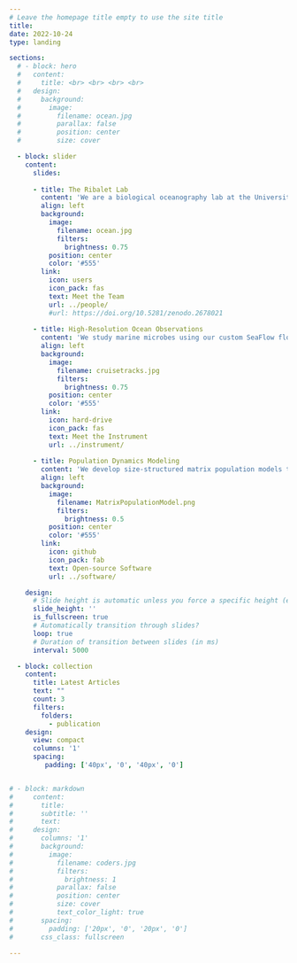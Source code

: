 ```yaml
---
# Leave the homepage title empty to use the site title
title:
date: 2022-10-24
type: landing

sections:
  # - block: hero
  #   content:
  #     title: <br> <br> <br> <br>
  #   design:
  #     background:
  #       image:
  #         filename: ocean.jpg
  #         parallax: false
  #         position: center
  #         size: cover

  - block: slider
    content:
      slides:
      
      - title: The Ribalet Lab
        content: 'We are a biological oceanography lab at the University of Washington. Our work combines flow cytometry (SeaFlow) and statistical modeling to understand how marine phytoplankton communities respond to environmental change across ocean basins.'
        align: left
        background:
          image:
            filename: ocean.jpg
            filters:
              brightness: 0.75
          position: center
          color: '#555'
        link:
          icon: users
          icon_pack: fas
          text: Meet the Team
          url: ../people/
          #url: https://doi.org/10.5281/zenodo.2678021
          
      - title: High-Resolution Ocean Observations
        content: 'We study marine microbes using our custom SeaFlow flow cytometer that provides continuous, real-time observations of phytoplankton. Over more than a decade, we have collected 800 billion single-cell measurements across nearly six global circumnavigations.'
        align: left
        background:
          image:
            filename: cruisetracks.jpg
            filters:
              brightness: 0.75
          position: center
          color: '#555'
        link:
          icon: hard-drive
          icon_pack: fas
          text: Meet the Instrument
          url: ../instrument/
          
      - title: Population Dynamics Modeling
        content: 'We develop size-structured matrix population models to extract biological rates from SeaFlow time series data. By linking these rates to environmental conditions, we reveal how factors like temperature, nutrients, and light control phytoplankton communities across ocean regions.'
        align: left
        background:
          image:
            filename: MatrixPopulationModel.png
            filters:
              brightness: 0.5
          position: center
          color: '#555'
        link:
          icon: github
          icon_pack: fab
          text: Open-source Software
          url: ../software/

    design:
      # Slide height is automatic unless you force a specific height (e.g. '400px')
      slide_height: ''
      is_fullscreen: true
      # Automatically transition through slides?
      loop: true
      # Duration of transition between slides (in ms)
      interval: 5000

  - block: collection
    content:
      title: Latest Articles
      text: ""
      count: 3
      filters:
        folders:
          - publication
    design:
      view: compact
      columns: '1'
      spacing:
         padding: ['40px', '0', '40px', '0']


# - block: markdown
#     content:
#       title:
#       subtitle: ''
#       text:
#     design:
#       columns: '1'
#       background:
#         image: 
#           filename: coders.jpg
#           filters:
#             brightness: 1
#           parallax: false
#           position: center
#           size: cover
#           text_color_light: true
#       spacing:
#         padding: ['20px', '0', '20px', '0']
#       css_class: fullscreen

---
```

